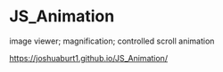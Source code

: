 # JS_Animation
image viewer; magnification; controlled scroll animation

https://joshuaburt1.github.io/JS_Animation/
